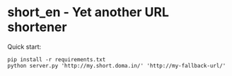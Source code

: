# short_en - Yet another URL shortener
Quick start:
```
pip install -r requirements.txt
python server.py 'http://my.short.doma.in/' 'http://my-fallback-url/'
```
